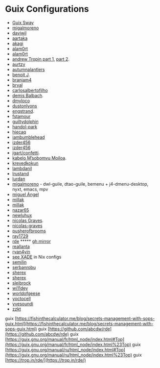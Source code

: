 
# Guix Configurations
* [Guix Sway](https://www.youtube.com/watch?v=OYbenLOm3Js)
* [migalmoreno](https://github.com/migalmoreno/guix-config)
* [daviwil](https://config.daviwil.com/desktop)
* [aartaka](https://github.com/aartaka/guix-config)
* [akagi](https://git.sr.ht/~akagi/guixrc)
* [alam0rt](https://github.com/alam0rt/guix-config)
* [alam0rt](https://github.com/alam0rt/guix-config)
* [andrew Tropin part 1](https://git.sr.ht/~abcdw/rde/tree/master/item/examples), [part 2](https://github.com/abcdw/nonrde).
* [aurtzy](https://github.com/aurtzy/guix-config)
* [autumnalantlers](https://github.com/AutumnalAntlers/old-guix-config)
* [benoit J](https://git.sr.ht/~benoit/dotfiles/tree/rde/item/src/benoitj).
* [branjam4](https://github.com/branjam4/guixsd-config)
* [bryal](https://github.com/bryal/guix-config)
* [carlosalbertofilho](https://github.com/carlosalbertofilho/guix-config)
* [demis Balbach](https://github.com/minikN/dots).
* [dmyloco](https://github.com/dmyloco/guix-configs)
* [dustonlyons](https://github.com/dustinlyons/guix-config)
* [engstrand](https://github.com/engstrand-config/guix-dotfiles).
* [fstamour](https://github.com/fstamour/guix-configurations)
* [guiltydolphin](https://github.com/GuiltyDolphin/dotfiles)
* [handol-park](https://github.com/handol-park/guix-config)
* [hiecaq](https://github.com/hiecaq/guix-config)
* [iambumblehead](https://github.com/iambumblehead/guix-home)
* [izder456](https://github.com/Izder456/Guix-Config)
* [izder456](https://github.com/Izder456/Guix-Config)
* [jgart/confetti](https://git.sr.ht/~whereiseveryone/confetti).
* [kabelo M’sobomvu Moiloa](https://git.sr.ht/~elevenkb/dotfiles).
* [krevedkokun](https://git.sr.ht/~krevedkokun/dotfiles/tree/master/item/config/home/yggdrasil)
* [lambdanil](https://github.com/lambdanil/emacs-stuff)
* [lrustand](https://github.com/lrustand/guix-config)
* [lurdan](https://github.com/lurdan/guix-config)
* [migalmoreno](https://github.com/migalmoreno/guix-config) - dwl-guile, dtao-guile, bemenu + j4-dmenu-desktop, nyxt, emacs, mpv
* [miguel Ángel](https://github.com/migalmoreno/guix-config)
* [millak](https://github.com/Millak/guix-config)
* [millak](https://github.com/Millak/guix-config)
* [nazar65](https://github.com/Nazar65/guix-config)
* [newluhux](https://github.com/newluhux/guix-config)
* [nicolas Graves](https://github.com/nicolas-graves/dotfiles).
* [nicolas-graves](https://github.com/nicolas-graves/dotfiles)
* [pusherofbrooms](https://github.com/pusherofbrooms/guix-config)
* [ray1729](https://github.com/ray1729/guix-config)
* [rde](https://git.sr.ht/~abcdw/rde) ***** [gh mirror](https://github.com/abcdw/rde)
* [reallanta](https://github.com/RealLanta/guix-config)
* [ryan4yin](https://github.com/ryan4yin/guix-config)
* [see XADE](https://codeberg.org/XADE) in Nix configs
* [semilin](https://github.com/semilin/guix-config)
* [serbanrobu](https://github.com/serbanrobu/guix-config)
* [sherex](https://github.com/Sherex/guix-config)
* [sherex](https://github.com/Sherex/guix-config)
* [sleibrock](https://github.com/sleibrock/stove-guix)
* [wi11dey](https://github.com/wi11dey/guix-config)
* [worldofgeese](https://github.com/worldofgeese/guix-config)
* [yoctocell](https://hg.sr.ht/~yoctocell/guixrc/browse/yoctocell/home)
* [yvesoundi](https://github.com/yveszoundi/guix-config)
* [zzkt](https://github.com/zzkt/guix)



guix [https://fishinthecalculator.me/blog/secrets-management-with-sops-guix.html](https://fishinthecalculator.me/blog/secrets-management-with-sops-guix.html)
guix [https://github.com/abcdw/rde](https://github.com/abcdw/rde)
guix [https://guix.gnu.org/manual/fr/html_node/index.html#Top](https://guix.gnu.org/manual/fr/html_node/index.html%23Top)
guix [https://guix.gnu.org/manual/ru/html_node/index.html#Top](https://guix.gnu.org/manual/ru/html_node/index.html%23Top)
guix [https://trop.in/rde/](https://trop.in/rde/)
